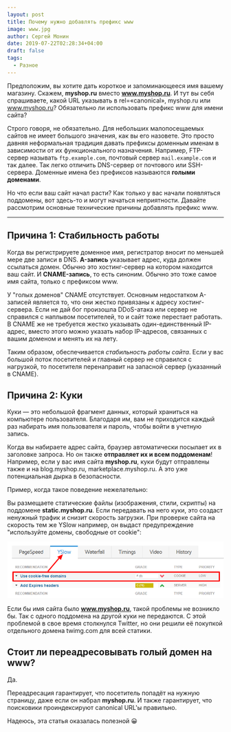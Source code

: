 ```yaml
---
layout: post
title: Почему нужно добавлять префикс www
image: www.jpg
author: Сергей Монин
date: 2019-07-22T02:28:34+04:00
draft: false
tags: 
  - Разное
---
```


Предположим, вы хотите дать короткое и запоминающееся имя вашему магазину. Скажем, **myshop.ru** вместо **www.myshop.ru**. И тут вы себя спрашиваете, какой URL указывать в rel=«canonical», myshop.ru или www.myshop.ru? Обязательно ли использовать префикс www для имени сайта?  

Строго говоря, не обязательно. Для небольших малопосещаемых сайтов не имеет большого значения, как вы его назовете. Это просто давняя неформальная традиция давать префиксы доменным именам в зависимости от их функционального назначения. Например, FTP-сервер называть ```ftp.example.com```, почтовый сервер ```mail.example.com``` и так далее. Так легко отличить DNS-сервер от почтового или SSH-сервера. Доменные имена без префиксов называются **голыми доменами**.

Но что если ваш сайт начал расти? Как только у вас начали появляться поддомены, вот здесь-то и могут начаться неприятности. Давайте рассмотрим основные технические причины добавлять префикс www.

---

## Причина 1: Стабильность работы

Когда вы регистрируете доменное имя, регистратор вносит по меньшей мере две записи в DNS. **A-запись** указывает адрес, куда должен ссылаться домен. Обычно это хостинг-сервер на котором находится ваш сайт. И **CNAME-запись**, то есть синоним. Обычно это тоже самое имя сайта, только с префиксом www.  

У "голых доменов" CNAME отсутствует. Основным недостатком A-записей является то, что они жестко привязаны к адресу хостинг-сервера. Если не дай бог произошла DDoS-атака или сервер не справился с наплывом посетителей, то и сайт тоже перестает работать. В CNAME же не требуется жестко указывать один-единственный IP-адрес, вместо этого можно указать набор IP-адресов, связанных с вашим доменом и менять их на лету.

Таким образом, обеспечивается *стабильность работы сайта*. Если у вас большой поток посетителей и главный сервер не справился с нагрузкой, то посетителя перенаправит на запасной сервер (указанный в CNAME).

## Причина 2: Куки

Куки — это небольшой фрагмент данных, который храниться на компьютере пользователя. Благодаря им, вам не приходится каждый раз набирать имя пользователя и пароль, чтобы войти в учетную запись.

Когда вы набираете адрес сайта, браузер автоматически посылает их в заголовке запроса. Но он также **отправляет их и всем поддоменам**! Например, если у вас имя сайта **myshop.ru**, куки будут отправлены также и на blog.myshop.ru, marketplace.myshop.ru. А это уже потенциальная дырка в безопасности.

Пример, когда такое поведение нежелательно:

Вы размещаете статические файлы (изображения, стили, скрипты) на поддомене **static.myshop.ru**. Если передавать на него куки, это создаст ненужный трафик и снизит скорость загрузки. При проверке сайта на скорость тем же YSlow например, он выдаст предупреждение "используйте домены, свободные от cookie":

![Предупреждение "Use cookie-free domains"](./use-cookie-free-domains-warning.png)   

Если бы имя сайта было **www.myshop.ru**, такой проблемы не возникло бы. Так с одного поддомена на другой куки не передаются. С этой проблемой в свое время столкнулся Twitter, но они решили её покупкой отдельного домена twimg.com для всей статики. 

## Стоит ли переадресовывать голый домен на www?

Да.

Переадресация гарантирует, что посетитель попадёт на нужную страницу, даже если он набрал **myshop.ru**. И также гарантирует, что поисковики проиндексируют canonical URL'ы правильно.

Надеюсь, эта статья оказалась полезной 😀
